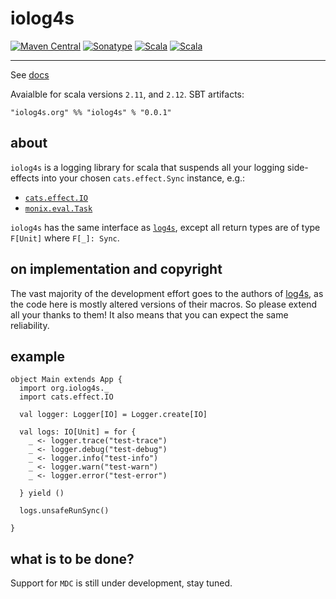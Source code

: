 # iolog4s
[![Maven Central](https://img.shields.io/maven-central/v/org.iolog4s/iolog4s_2.12.svg)](https://maven-badges.herokuapp.com/maven-central/org.iolog4s/iolog4s_2.12/badge.svg)
[![Sonatype](https://img.shields.io/nexus/r/https/oss.sonatype.org/org.iolog4s/iolog4s_2.12.svg)](https://oss.sonatype.org/#nexus-search;quick~iolog4s_2.12)
[![Scala](https://img.shields.io/badge/scala-2.11.12-brightgreen.svg)](https://github.com/scala/scala/releases/tag/v2.11.12)
[![Scala](https://img.shields.io/badge/scala-2.12.6-brightgreen.svg)](https://github.com/scala/scala/releases/tag/v2.12.6)

-------------------------

See [docs](http://iolog4s.org/)

Avaialble for scala versions `2.11`, and `2.12`. SBT artifacts:

```
"iolog4s.org" %% "iolog4s" % "0.0.1"
```

## about

`iolog4s` is a logging library for scala that suspends all your logging side-effects into your chosen `cats.effect.Sync` instance, e.g.:
 * [`cats.effect.IO`](https://github.com/typelevel/cats-effect)
 * [`monix.eval.Task`](https://github.com/monix/monix)

`iolog4s` has the same interface as [`log4s`](https://github.com/Log4s/log4s), except all return types are of type `F[Unit]` where `F[_]: Sync`.


## on implementation and copyright

The vast majority of the development effort goes to the authors of [log4s](https://github.com/Log4s/log4s), as the code here is mostly altered versions of their macros. So please extend all your thanks to them! It also means that you can expect the same reliability.

## example

```
object Main extends App {
  import org.iolog4s._
  import cats.effect.IO

  val logger: Logger[IO] = Logger.create[IO]

  val logs: IO[Unit] = for {
    _ <- logger.trace("test-trace")
    _ <- logger.debug("test-debug")
    _ <- logger.info("test-info")
    _ <- logger.warn("test-warn")
    _ <- logger.error("test-error")

  } yield ()

  logs.unsafeRunSync()

}
```

## what is to be done?

Support for `MDC` is still under development, stay tuned.